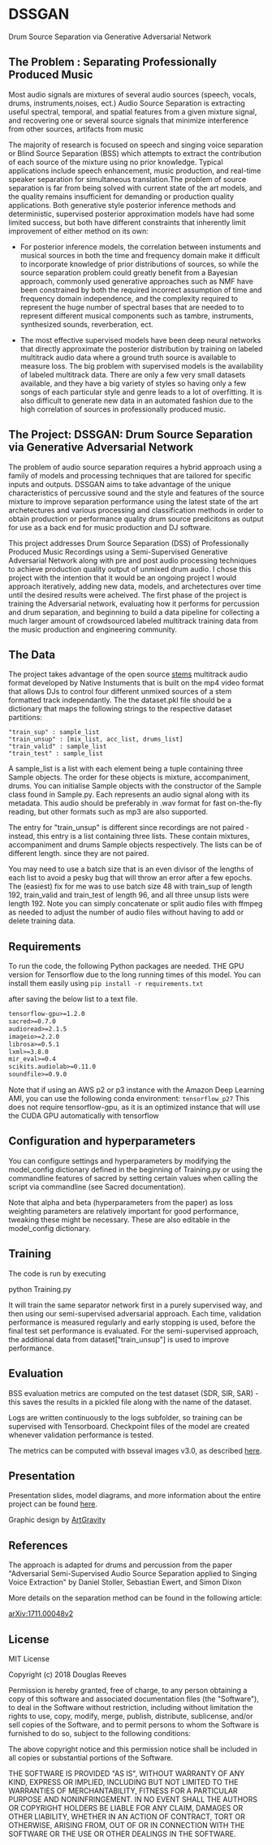 # DSSGAN
Drum Source Separation via Generative Adversarial Network

## The Problem : Separating Professionally Produced Music

Most audio signals are mixtures of several audio sources (speech, vocals, drums, instruments,noises, ect.) Audio Source Separation is extracting useful spectral, temporal, and spatial features from a given mixture signal, and recovering one or several source signals that minimize interference from other sources, artifacts from music

The majority of research is focused on speech and singing voice separation or Blind Source Separation (BSS) which attempts to extract the contribution of each source of the mixture using no prior knowledge. Typical applications include speech enhancement, music production, and real-time speaker separation for simultaneous translation.The problem of source separation is far from being solved with current state of the art models, and the quality remains insufficient for demanding or production quality applications. Both generative style posterior inference methods and deterministic, supervised posterior approximation models have had some limited success, but both have different constraints that inherently limit improvement of either method on its own:

* For posterior inference models, the correlation between instuments and musical sources in both the time and frequency domain make it difficult to incorporate knowledge of prior distributions of sources, so while the source separation problem could greatly benefit from a Bayesian approach, commonly used generative approaches such as NMF have been constrained by both the required incorrect assumption of time and frequency domain independence, and the complexity required to represent the huge number of spectral bases that are needed to to represent different musical components such as tambre, instruments, synthesized sounds, reverberation, ect. 

* The most effective supervised models have been deep neural networks that directly approximate the posterior distribution by training on labeled multitrack audio data where a ground truth source is available to measure loss.  The big problem with supervised models is the availability of labeled multitrack data.  There are only a few very small datasets available, and they have a big variety of styles so having only a few songs of each particular style and genre leads to a lot of overfitting.  It is also difficult to generate new data in an automated fashion due to the high correlation of sources in professionally produced music.

## The Project: DSSGAN: Drum Source Separation via Generative Adversarial Network 

The problem of audio source separation requires a hybrid approach using a family of models and processing techniques that are tailored for specific inputs and outputs. DSSGAN aims to take advantage of the unique characteristics of percussive sound and the style and features of the source mixture to improve separation performance using the latest state of the art archetectures and various processing and classification methods in order to obtain production or performance quality drum source predicitons as output for use as a back end for music production and DJ software.  

This project addresses Drum Source Separation (DSS) of Professionally Produced Music Recordings using a Semi-Supervised Generative Adversarial Network along with pre and post audio processing techniques to achieve production quality output of unmixed drum audio. I chose this project with the intention that it would be an ongoing project I would approach iteratively, adding new data, models, and archetectures over time until the desired results were acheived. The first phase of the project is training the Adversarial network, evaluating how it performs for percussion and drum separation, and beginning to build a data pipeline for collecting a much larger amount of crowdsourced labeled multitrack training data from the music production and engineering community.


## The Data

The project takes advantage of the open source [stems](https://www.stems-music.com/) multitrack audio format developed by Native Instuments that is built on the mp4 video format that allows DJs to control four different unmixed sources of a stem formatted track independantly.
The the dataset.pkl file should be a dictionary that maps the following strings to the respective dataset partitions:
```
"train_sup" : sample_list
"train_unsup" : [mix_list, acc_list, drums_list]
"train_valid" : sample_list
"train_test" : sample_list
```
A sample_list is a list with each element being a tuple containing three Sample objects. The order for these objects is mixture, accompaniment, drums. You can initialise Sample objects with the constructor of the Sample class found in Sample.py. Each represents an audio signal along with its metadata. This audio should be preferably in .wav format for fast on-the-fly reading, but other formats such as mp3 are also supported.

The entry for "train_unsup" is different since recordings are not paired - instead, this entry is a list containing three lists. These contain mixtures, accompaniment and drums Sample objects respectively. The lists can be of different length. since they are not paired.

You may need to use a batch size that is an even divisor of the lengths of each list to avoid a pesky bug that will throw an error after a few epochs.  The (easiest) fix for me was to use batch size 48 with train_sup of length 192, train_valid and train_test of length 96, and all three unsup lists were length 192. Note you can simply concatenate or split audio files with ffmpeg as needed to adjust the number of audio files without having to add or delete training data.



## Requirements

To run the code, the following Python packages are needed. THE GPU version for Tensorflow due to the long running times of this model. You can install them easily using 
```pip install -r requirements.txt``` 

after saving the below list to a text file.


```python=2.7
tensorflow-gpu>=1.2.0  
sacred>=0.7.0  
audioread>=2.1.5
imageio>=2.2.0
librosa>=0.5.1
lxml>=3.8.0
mir_eval>=0.4
scikits.audiolab>=0.11.0
soundfile>=0.9.0
```

Note that if using an AWS p2 or p3 instance with the Amazon Deep Learning AMI, you can use the following conda environment:
```tensorflow_p27```
This does not require tensorflow-gpu, as it is an optimized instance that will use the CUDA GPU automatically with tensorflow






## Configuration and hyperparameters

You can configure settings and hyperparameters by modifying the model_config dictionary defined in the beginning of Training.py or using the commandline features of sacred by setting certain values when calling the script via commandline (see Sacred documentation).

Note that alpha and beta (hyperparameters from the paper) as loss weighting parameters are relatively important for good performance, tweaking these might be necessary. These are also editable in the model_config dictionary.

## Training

The code is run by executing

python Training.py

It will train the same separator network first in a purely supervised way, and then using our semi-supervised adversarial approach. Each time, validation performance is measured regularly and early stopping is used, before the final test set performance is evaluated. For the semi-supervised approach, the additional data from dataset["train_unsup"] is used to improve performance.

## Evaluation 

BSS evaluation metrics are computed on the test dataset (SDR, SIR, SAR) - this saves the results in a pickled file along with the name of the dataset.

Logs are written continuously to the logs subfolder, so training can be supervised with Tensorboard. Checkpoint files of the model are created whenever validation performance is tested.


The metrics can be computed with bsseval images v3.0, as described <a href="http://bass-db.gforge.inria.fr/bss_eval/">here</a>. 

## Presentation

Presentation slides, model diagrams, and more information about the entire project can be found [here](./Drum%20Source%20Separation%20via%20Generative%20Adversarial%20Network.pdf). 

Graphic design by [ArtGravity](https://www.artgravitysf.com)


## References

The approach is adapted for drums and percussion from the paper "Adversarial Semi-Supervised Audio Source Separation applied to Singing Voice Extraction" by Daniel Stoller, Sebastian Ewert, and Simon Dixon

More details on the separation method can be found in the following article:

[arXiv:1711.00048v2](https://arxiv.org/abs/1711.00048v2)


## License

MIT License

Copyright (c) 2018 Douglas Reeves

Permission is hereby granted, free of charge, to any person obtaining a copy
of this software and associated documentation files (the "Software"), to deal
in the Software without restriction, including without limitation the rights
to use, copy, modify, merge, publish, distribute, sublicense, and/or sell
copies of the Software, and to permit persons to whom the Software is
furnished to do so, subject to the following conditions:

The above copyright notice and this permission notice shall be included in all
copies or substantial portions of the Software.

THE SOFTWARE IS PROVIDED "AS IS", WITHOUT WARRANTY OF ANY KIND, EXPRESS OR
IMPLIED, INCLUDING BUT NOT LIMITED TO THE WARRANTIES OF MERCHANTABILITY,
FITNESS FOR A PARTICULAR PURPOSE AND NONINFRINGEMENT. IN NO EVENT SHALL THE
AUTHORS OR COPYRIGHT HOLDERS BE LIABLE FOR ANY CLAIM, DAMAGES OR OTHER
LIABILITY, WHETHER IN AN ACTION OF CONTRACT, TORT OR OTHERWISE, ARISING FROM,
OUT OF OR IN CONNECTION WITH THE SOFTWARE OR THE USE OR OTHER DEALINGS IN THE
SOFTWARE.
